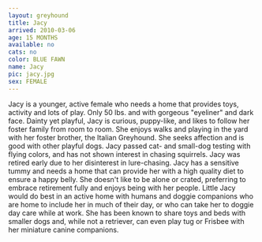 ```yaml
---
layout: greyhound
title: Jacy
arrived: 2010-03-06
age: 15 MONTHS
available: no
cats: no
color: BLUE FAWN
name: Jacy
pic: jacy.jpg
sex: FEMALE
---
```


Jacy is a younger, active female who needs a home that provides toys, activity and lots of play. Only 50 lbs. and with
gorgeous "eyeliner" and dark face. Dainty yet playful, Jacy is curious, puppy-like, and likes to follow her foster
family from room to room. She enjoys walks and playing in the yard with her foster brother, the Italian Greyhound. She
seeks affection and is good with other playful dogs. Jacy passed cat- and small-dog testing with flying colors, and has
not shown interest in chasing squirrels. Jacy was retired early due to her disinterest in lure-chasing. Jacy has a
sensitive tummy and needs a home that can provide her with a high quality diet to ensure a happy belly. She doesn't like
to be alone or crated, preferring to embrace retirement fully and enjoys being with her people. Little Jacy would do
best in an active home with humans and doggie companions who are home to include her in much of their day, or who can
take her to doggie day care while at work. She has been known to share toys and beds with smaller dogs and, while not a
retriever, can even play tug or Frisbee with her miniature canine companions.
